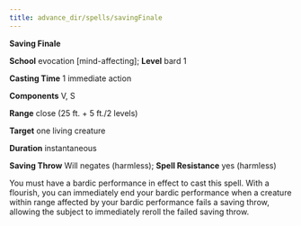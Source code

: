 ```yaml
---
title: advance_dir/spells/savingFinale
---
```

 **Saving Finale**

**School** evocation [mind-affecting]; **Level** bard 1

**Casting Time** 1 immediate action

**Components** V, S

**Range** close (25 ft. + 5 ft./2 levels)

**Target** one living creature

**Duration** instantaneous

**Saving Throw** Will negates (harmless); **Spell Resistance** yes (harmless)

You must have a bardic performance in effect to cast this spell. With a flourish, you can immediately end your bardic performance when a creature within range affected by your bardic performance fails a saving throw, allowing the subject to immediately reroll the failed saving throw.

